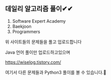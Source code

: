 ## 데일리 알고리즘 풀이✔✔
1. Software Expert Academy
2. Baekjoon
3. Programmers

위 사이트들의 문제들을 풀고 업로드합니다

Java 언어 풀이만 업로드하고있으며

https://wiselog.tistory.com/

여기서 다른 문제들과 Python3 풀이를 볼 수 있습니다.👀
